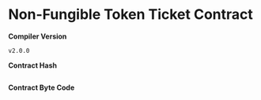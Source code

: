 # Non-Fungible Token Ticket Contract

**Compiler Version**

```
v2.0.0
```

**Contract Hash**

```

```

**Contract Byte Code**

```

```
